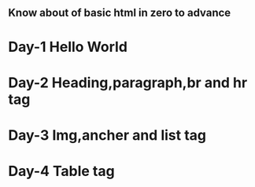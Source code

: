 ## Know about of basic html in zero to advance 
# Day-1 Hello World
# Day-2 Heading,paragraph,br and hr tag
# Day-3 Img,ancher and list tag
# Day-4 Table tag